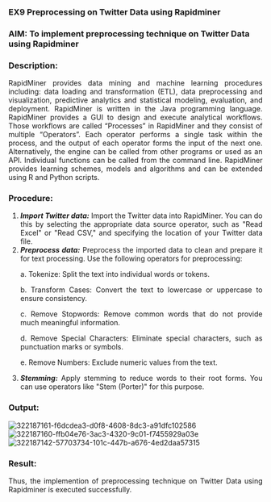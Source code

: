 ### EX9 Preprocessing on Twitter Data using Rapidminer
### AIM: To implement preprocessing technique on Twitter Data using Rapidminer
### Description: 
<div align = "justify">
RapidMiner provides data mining and machine learning procedures including: data loading and transformation (ETL), data preprocessing and visualization, 
predictive analytics and statistical modeling, evaluation, and deployment. RapidMiner is written in the Java programming language. 
RapidMiner provides a GUI to design and execute analytical workflows. Those workflows are called “Processes” in RapidMiner and they consist of multiple “Operators”. 
Each operator performs a single task within the process, and the output of each operator forms the input of the next one. Alternatively, the engine can be called from 
other programs or used as an API. Individual functions can be called from the command line. 
RapidMiner provides learning schemes, models and algorithms and can be extended using R and Python scripts.

### Procedure:
1) ***Import Twitter data:*** Import the Twitter data into RapidMiner. You can do this by selecting the appropriate
data source operator, such as "Read Excel" or "Read CSV," and specifying the location of your Twitter data
file.
2) ***Preprocess data:*** Preprocess the imported data to clean and prepare it for text processing. Use the following
operators for preprocessing:
    <p>a. Tokenize: Split the text into individual words or tokens.
    <p>b. Transform Cases: Convert the text to lowercase or uppercase to ensure consistency.
    <p>c. Remove Stopwords: Remove common words that do not provide much meaningful information.
    <p>d. Remove Special Characters: Eliminate special characters, such as punctuation marks or symbols.
    <p>e. Remove Numbers: Exclude numeric values from the text.
3) ***Stemming:*** Apply stemming to reduce words to their root forms. You can use operators like "Stem (Porter)"
for this purpose.


### Output:
![322187161-f6dcdea3-d0f8-4608-8dc3-a91dfc102586](https://github.com/user-attachments/assets/36c243d7-f240-42fd-b87b-8bc6dae99a0d)
![322187160-ffb04e76-3ac3-4320-9c01-f7455929a03e](https://github.com/user-attachments/assets/5a1913a7-eba7-4f2b-8ea2-333bb6c07b61)
![322187142-57703734-101c-447b-a676-4ed2daa57315](https://github.com/user-attachments/assets/d00fe86d-b3b9-4649-ad59-657cbc437b90)


### Result:
Thus, the implemention of preprocessing technique on Twitter Data using Rapidminer is executed successfully.
